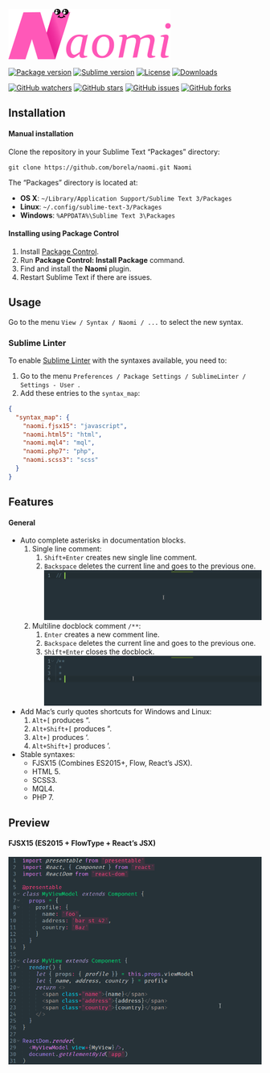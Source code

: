 [![Naomi](art/logo.png)][naomi]

[![Package version](https://img.shields.io/github/release/borela/naomi.svg?style=flat-square)][naomi]
[![Sublime version](https://img.shields.io/badge/sublime-%E2%89%A53126-orange.svg?style=flat-square)][sublime]
[![License](https://img.shields.io/badge/license-Apache%202.0%20%7C%20BSD%20%7C%20MIT-ba68c8.svg?style=flat-square)][naomi]
[![Downloads](https://img.shields.io/packagecontrol/dt/Naomi.svg?style=flat-square)][package-control]

[![GitHub watchers](https://img.shields.io/github/watchers/borela/naomi.svg?style=social)][watchers]
[![GitHub stars](https://img.shields.io/github/stars/borela/naomi.svg?style=social)][stars]
[![GitHub issues](https://img.shields.io/github/issues/borela/naomi.svg?style=social)][issues]
[![GitHub forks](https://img.shields.io/github/forks/borela/naomi.svg?style=social)][forks]

## Installation

#### Manual installation

Clone the repository in your Sublime Text “Packages” directory:

    git clone https://github.com/borela/naomi.git Naomi

The “Packages” directory is located at:

* **OS X**: `~/Library/Application Support/Sublime Text 3/Packages`
* **Linux**: `~/.config/sublime-text-3/Packages`
* **Windows**: `%APPDATA%\Sublime Text 3\Packages`

#### Installing using Package Control

1. Install [Package Control](https://packagecontrol.io/installation).
2. Run **Package Control: Install Package** command.
3. Find and install the **Naomi** plugin.
4. Restart Sublime Text if there are issues.

## Usage

Go to the menu `View / Syntax / Naomi / ...` to select the new syntax.

### Sublime Linter

To enable [Sublime Linter][sublimeLinter] with the syntaxes available, you need to:

1. Go to the menu `Preferences / Package Settings / SublimeLinter / Settings - User `.
2. Add these entries to the `syntax_map`:

```JSON
{
  "syntax_map": {
    "naomi.fjsx15": "javascript",
    "naomi.html5": "html",
    "naomi.mql4": "mql",
    "naomi.php7": "php",
    "naomi.scss3": "scss"
  }
}
```

## Features

#### General

* Auto complete asterisks in documentation blocks.
  1. Single line comment:
     1. `Shift+Enter` creates new single line comment.
     2. `Backspace` deletes the current line and goes to the previous one.
        ![Single line docblock preview](preview/single-line.gif)
  2. Multiline docblock comment `/**`:
     1. `Enter` creates a new comment line.
     2. `Backspace` deletes the current line and goes to the previous one.
     3. `Shift+Enter` closes the docblock.
        ![Multline line docblock preview](preview/multiline.gif)
* Add Mac’s curly quotes shortcuts for Windows and Linux:
  1. `Alt+[` produces “.
  2. `Alt+Shift+[` produces ”.
  3. `Alt+]` produces ‘.
  4. `Alt+Shift+]` produces ’.
* Stable syntaxes:
  * FJSX15 (Combines ES2015+, Flow, React’s JSX).
  * HTML 5.
  * SCSS3.
  * MQL4.
  * PHP 7.

## Preview

#### FJSX15 (ES2015 + FlowType + React’s JSX)

![Candyman FJSX15 preview](preview/fjsx15/candyman.png)

[candyman]: schemes/candyman
[package-control]: //packagecontrol.io/packages/Naomi
[csscheme]: //github.com/FichteFoll/CSScheme
[design]: DESIGN.md
[sublime]: //www.sublimetext.com
[naomi]: //github.com/borela/naomi
[issues]: //github.com/borela/naomi/issues
[stars]: //github.com/borela/naomi/stargazers
[watchers]: //github.com/borela/naomi/watchers
[forks]: //github.com/borela/naomi/network/members
[sublimeLinter]: //github.com/SublimeLinter/SublimeLinter3
